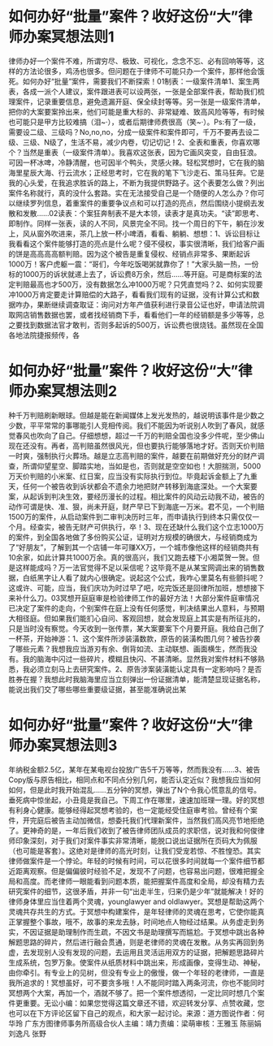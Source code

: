# 如何办好“批量”案件？收好这份“大”律师办案冥想法则1

律师办好一个案件不难，所谓穷尽、极致、可视化，念念不忘、必有回响等等，这样的方法论很多，鸡汤也很多。但问题在于律师不可能只办一个案件，那样他会饿死。如何办好“批量”案件，需要我们不断探索！01制表：一级案件清单1、案生两表，各成一派个人建议，案件跟进表可以设两张，一张是全部案件表，帮助我们梳理案件，记录重要信息，避免遗漏开庭、保全续封等等。另一张是一级案件清单，把你的大案要案拎出来，他们可能是重大标的、非常疑难、致高风险等等，有时候也可能只是甲方比较难搞（泪~·），或者后期律师费很高（笑~·）。Ps:有了一级，需要设二级、三级吗？No,no,no，分成一级案件和案件即可，千万不要再去设二级、三级、N级了，生活不易，减少内卷，切记切记！2、全表和重表，你喜欢哪个？当然是重表（一级案件清单）。我喜欢这张表，因为它画风突变，自由狂浪。可因一杯冰啤，冷静清醒，也可因半个鸭头，灵感火辣。轻松冥想时，它在我的脑海里星辰大海、行云流水；正经思考时，它在我的笔下飞沙走石、策马狂奔。它是我的心头爱，在我追求胜诉的路上，不断为我提供野路子。这个表要怎么做？列出案件名称就行，真的没什么套路。实在无法接受自己是一个随便的人怎么办？你可以继续罗列信息，着重案件的重要争议点和可以打造的亮点，然后围绕小提纲去发散和发散……02读表：个案狂奔制表不是大本领，读表才是真功夫。“读”即思考、即制作。同样一张表，读的人不同，风景完全不同。找一个周日的下午，躺在沙发上，风从窗外吹进来，茶几上放一杯小啤酒，看看、躺躺、想想：1、诉讼目标让我看看这个案件能够打造的亮点是什么呢？侵不侵权，事实很清晰，我们给客户画的饼是高高高高额判赔。因为这个被告是重复侵权、经销点非常多、果断起诉1000万！客户虎躯一震：“哥们，今年吃饭喝粥就靠你了！”大家头脑一热，一份标的1000万的诉状就递上去了，诉讼费8万余，然后……等开庭。可是商标案的法定判赔最高也才500万，没有数据怎么冲1000万呢？只凭直觉吗？2、如何实现要冲1000万肯定要走计算赔偿的大路子，看看我们现有的证据，没有计算公式和数据咋办，果断继续调查取证：询问对方年产值获利进行录音公证也好，申请法院调取网店销售数据也罢，或者找经销商下手，看看他们一年的经销额是多少等等，总之要找到数据法官才敢判，否则多起诉的500万，诉讼费也很烧钱。虽然现在全国各地法院捷报频传，各

# 如何办好“批量”案件？收好这份“大”律师办案冥想法则2

种千万判赔刷新眼球。但越是能在新闻媒体上发光发热的，越说明该事件是少数之少数，平平常常的事哪能引人竞相传阅。我们不能因为听说别人吹到了春风，就感觉春风也吹向了自己。仔细想想，超过一千万的判赔全国也没多少件呢，至少佛山现在还没有。再者，高判赔虽然很风光，但也要执行能够落地才好。否则天价判赔一时爽，强制执行火葬场。越是立志高判赔的案件，越要在前期做好充分的财产调查，所谓仰望星空、脚踏实地，当如是也，否则就是空空如也！大胆揣测，5000万天价判赔的小米案、红日案，应当没有实际执行到位。毕竟起诉金额上了九重天，任何一个被告收到诉状都会不遗余力地把财产转移到海底深处。一个大案要案，从起诉到判决生效，要经历漫长的过程。相比案件的风动云动我不动，被告的动作可谓是快、准、狠，尚未开庭，财产早已下到海底一万米。君不见，一个判赔1500万的案件，从启动案件到二审判决历时三年，而申请执行到终本只需仅仅一个月。经查实，被告无财产可供执行，卒！3、现在还缺什么我们这个立志1000万的案件，到全国各地做了多份购买公证，证明对方规模的确很大，与经销商成为了“好朋友”，了解到其一个店铺一年可赚XX万，一个城市像他这样的经销商共有10余家，如此计算共1000万余。真的很高兴，我们又跑去楼下小湘菜贺一贺。但是这样能成吗？万一法官觉得不足以采信呢？这毕竟不是从某宝网调出来的销售数据，白纸黑字让人看了就内心很确定。说起这个公式，我咋心里莫名有些颤抖呢？这或许、可能，应当，我们庆功为时过早了吧，吃完饭还是回律所加班，想想接下来补什么刀。03冥想开庭庭审是检验律师工作的最好方法！大部分案件庭审情况已决定了案件的走向，个别案件在庭上没有任何感觉，判决结果出人意料，与预期大相径庭。但如果我们能扪心自问、客观回想，就会发现庭上其实是有所征兆的，只是当时没有察觉。今天收到一张传票，某大案要案下个月要开庭。我给自己倒了一杯茶，开始神游：1、这个案件所涉装潢数款，原告的装潢构图几何？被告抄袭了哪些元素？我想我应当游刃有余、倒背如流、主动联想、画面横生，然而我没有。我的脑海中闪过一些碎片，模糊且快闪、不甚清晰。显然我对案件材料不够熟悉，我必须立刻马上去研究案件。2、原告涉案装潢能认定具有一定影响吗？是否胜券在握？我想此时我脑海里应当立刻弹出一份证据清单，能清楚显现证据名称，能说出我们交了哪些哪些重要级证据，甚至能准确说出某

# 如何办好“批量”案件？收好这份“大”律师办案冥想法则3

年纳税金额2.5亿，某年在某电视台投放广告5千万等等，然而我没有……3、被告Copy版与原告相比，相同点和不同点分别几何，能否认定近似？我想我应当如何如何，但是此时我开始混乱……五分钟的冥想，弹出了N个令我心慌意乱的信号。垂死病中惊坐起，小丑竟是我自己。下周工作在哪里，速速加班理一理。好的冥想有利身心健康。能够经得起冥想考验的，也一定能经受住庭审考验。曾经有个案件，开完庭后被告主动加微信，想委托我们代理新案件，当然我们高风亮节地拒绝了。更神奇的是，一年后我们收到了被告律师团队成员的求职信，说对我和何俊律师印象深刻，对于我们对案件事实非常清晰，能脱口说出证据所在页码大为佩服（也可能是客套）。这绝对是律师的高光时刻，让我们受宠若惊、不胜惶恐。其实律师做案件是一个悖论。年轻的时候有时间，可以花很多时间就每一个案件细节都近距离观察。但是偏偏彼时经验不足，发现不了问题，也容易出问题，很难把握全局和高度。而老律师一眼能看到问题本质，能把握案件高度和全局，却没有精力去研究案件的细节，这很矛盾，并非一句“出走半生，归来仍是少年”就能解决！好的律师身体里应当住着两个灵魂，younglawyer and oldlawyer。冥想是帮助这两个灵魂共存共生的方式。于冥想中构建案件，是年轻律师的灵魂在思考，它使你能真正掌握整个事故，哦不，故事的来龙去脉，时间地点人物经过结果。从务虚走到务实，不因证据是助理制作而生疏，不因文书是助理撰写而尴尬。于冥想中跳出各种解题思路的碎片，然后进行融会贯通，则是老律师的灵魂在发散。从务实再回到务虚，去发现别人没有发现的问题，去运用且灵活运用双方的证据，把解题思路碎片生成系统，包罗万象。使案件从纸质材料中跳出来，形成画像，变得生动、神秘，由你牵引。有专业上的见树，但没有专业上的傲慢，做一个年轻的老律师，一直是我所追求的！冥想虽好，可不要贪多哦！人不能同时踏入两条河流，你也不能同时冥想两个大案，再加一个，酒就不够了。把一个案件想透彻，一定比同时想几个案件更重要。无讼小编：如果您觉得这篇文章还不错，欢迎转发分享、点赞收藏，您也可以在下方评论区留下自己的观点，和大家一起讨论。来源：道方图说作者：何华玲 广东方图律师事务所高级合伙人主编：靖力责编：梁萌审核：王雅玉 陈丽娟 刘逸凡 张野

